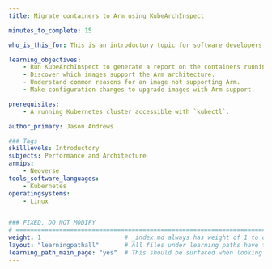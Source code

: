 ```yaml
---
title: Migrate containers to Arm using KubeArchInspect

minutes_to_complete: 15

who_is_this_for: This is an introductory topic for software developers who want to ensure containers running in a Kubernetes cluster support the Arm architecture.

learning_objectives: 
    - Run KubeArchInspect to generate a report on the containers running in a Kubernetes cluster.
    - Discover which images support the Arm architecture.
    - Understand common reasons for an image not supporting Arm.
    - Make configuration changes to upgrade images with Arm support.

prerequisites:
    - A running Kubernetes cluster accessible with `kubectl`.

author_primary: Jason Andrews

### Tags
skilllevels: Introductory
subjects: Performance and Architecture
armips:
    - Neoverse
tools_software_languages:
    - Kubernetes
operatingsystems:
    - Linux


### FIXED, DO NOT MODIFY
# ================================================================================
weight: 1                       # _index.md always has weight of 1 to order correctly
layout: "learningpathall"       # All files under learning paths have this same wrapper
learning_path_main_page: "yes"  # This should be surfaced when looking for related content. Only set for _index.md of learning path content.
---
```

